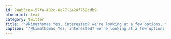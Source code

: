 ```yaml
---
id: 24ab5ce4-57fa-402c-8e77-2424f759cdb9
blueprint: text
category: twitter
title: "'@kimathomas Yes, interested? we're looking at a few options, maybe rotation of inspirational places."
caption: "'@kimathomas Yes, interested? we're looking at a few options, maybe rotation of inspirational places."
---
```


